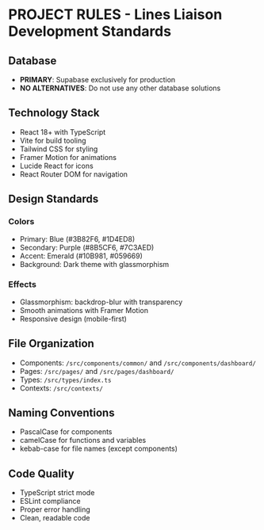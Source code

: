 # PROJECT RULES - Lines Liaison Development Standards

## Database
- **PRIMARY**: Supabase exclusively for production
- **NO ALTERNATIVES**: Do not use any other database solutions

## Technology Stack
- React 18+ with TypeScript
- Vite for build tooling
- Tailwind CSS for styling
- Framer Motion for animations
- Lucide React for icons
- React Router DOM for navigation

## Design Standards
### Colors
- Primary: Blue (#3B82F6, #1D4ED8)
- Secondary: Purple (#8B5CF6, #7C3AED)
- Accent: Emerald (#10B981, #059669)
- Background: Dark theme with glassmorphism

### Effects
- Glassmorphism: backdrop-blur with transparency
- Smooth animations with Framer Motion
- Responsive design (mobile-first)

## File Organization
- Components: `/src/components/common/` and `/src/components/dashboard/`
- Pages: `/src/pages/` and `/src/pages/dashboard/`
- Types: `/src/types/index.ts`
- Contexts: `/src/contexts/`

## Naming Conventions
- PascalCase for components
- camelCase for functions and variables
- kebab-case for file names (except components)

## Code Quality
- TypeScript strict mode
- ESLint compliance
- Proper error handling
- Clean, readable code